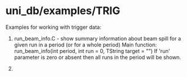 uni_db/examples/TRIG
=====================
Examples for working with trigger data:

1. run_beam_info.C - show summary information about beam spill for a given run in a period (or for a whole period)
Main function: run_beam_info(int period, int run = 0, TString target = "")
If 'run' parameter is zero or absent then all runs in the period will be shown.

2.
